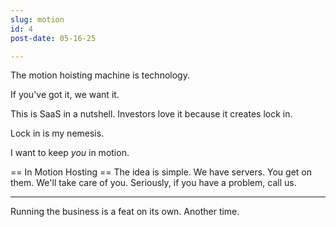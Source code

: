```yaml
---
slug: motion
id: 4
post-date: 05-16-25

---
```

The motion hoisting machine is technology.

If you've got it, we want it.

This is SaaS in a nutshell.
Investors love it because it creates lock in.

Lock in is my nemesis.

I want to keep _you_ in motion.

== In Motion Hosting ==
The idea is simple.
We have servers. 
You get on them.
We'll take care of you.
Seriously, if you have a problem, call us.

---

Running the business is a feat on its own. Another time.